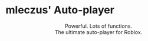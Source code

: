 # mleczus' Auto-player


<p align='center'>
  Powerful. Lots of functions.<br>
  The ultimate auto-player for Roblox.
</p>

